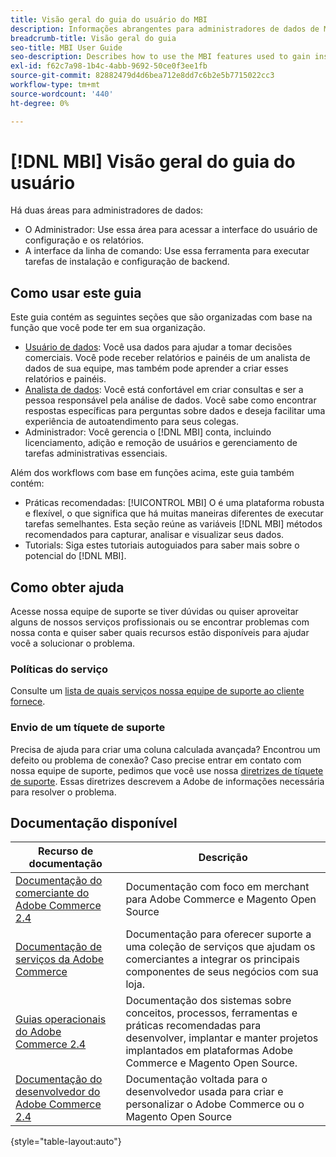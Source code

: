 ```yaml
---
title: Visão geral do guia do usuário do MBI
description: Informações abrangentes para administradores de dados de MBI.
breadcrumb-title: Visão geral do guia
seo-title: MBI User Guide
seo-description: Describes how to use the MBI features used to gain insights from Adobe Commerce or Magento Open Source data.
exl-id: f62c7a98-1b4c-4abb-9692-50ce0f3ee1fb
source-git-commit: 82882479d4d6bea712e8dd7c6b2e5b7715022cc3
workflow-type: tm+mt
source-wordcount: '440'
ht-degree: 0%

---
```


# [!DNL MBI] Visão geral do guia do usuário

Há duas áreas para administradores de dados:

- O Administrador: Use essa área para acessar a interface do usuário de configuração e os relatórios.
- A interface da linha de comando: Use essa ferramenta para executar tarefas de instalação e configuração de backend.

## Como usar este guia

Este guia contém as seguintes seções que são organizadas com base na função que você pode ter em sua organização.

- [Usuário de dados](data-user.md): Você usa dados para ajudar a tomar decisões comerciais. Você pode receber relatórios e painéis de um analista de dados de sua equipe, mas também pode aprender a criar esses relatórios e painéis.
- [Analista de dados](data-analyst.md): Você está confortável em criar consultas e ser a pessoa responsável pela análise de dados. Você sabe como encontrar respostas específicas para perguntas sobre dados e deseja facilitar uma experiência de autoatendimento para seus colegas.
- Administrador: Você gerencia o [!DNL MBI] conta, incluindo licenciamento, adição e remoção de usuários e gerenciamento de tarefas administrativas essenciais.

Além dos workflows com base em funções acima, este guia também contém:

- Práticas recomendadas: [!UICONTROL MBI] O é uma plataforma robusta e flexível, o que significa que há muitas maneiras diferentes de executar tarefas semelhantes. Esta seção reúne as variáveis [!DNL MBI] métodos recomendados para capturar, analisar e visualizar seus dados.
- Tutorials: Siga estes tutoriais autoguiados para saber mais sobre o potencial do [!DNL MBI].

## Como obter ajuda

Acesse nossa equipe de suporte se tiver dúvidas ou quiser aproveitar alguns de nossos serviços profissionais ou se encontrar problemas com nossa conta e quiser saber quais recursos estão disponíveis para ajudar você a solucionar o problema.

### Políticas do serviço

Consulte um [lista de quais serviços nossa equipe de suporte ao cliente fornece](https://support.magento.com/hc/en-us/articles/360016730811).

### Envio de um tíquete de suporte

Precisa de ajuda para criar uma coluna calculada avançada? Encontrou um defeito ou problema de conexão? Caso precise entrar em contato com nossa equipe de suporte, pedimos que você use nossa [diretrizes de tíquete de suporte](https://support.magento.com/hc/en-us/articles/360016730351). Essas diretrizes descrevem a Adobe de informações necessária para resolver o problema.

## Documentação disponível

| Recurso de documentação | Descrição |
|----------------------- | ----------- |
| [Documentação do comerciante do Adobe Commerce 2.4](https://experienceleague.adobe.com/docs/commerce-admin/user-guides/home.html) | Documentação com foco em merchant para Adobe Commerce e Magento Open Source |
| [Documentação de serviços da Adobe Commerce](https://experienceleague.adobe.com/docs/commerce-merchant-services/user-guides/home.html) | Documentação para oferecer suporte a uma coleção de serviços que ajudam os comerciantes a integrar os principais componentes de seus negócios com sua loja. |
| [Guias operacionais do Adobe Commerce 2.4](https://experienceleague.adobe.com/docs/commerce-operations/operational-guides/home.html) | Documentação dos sistemas sobre conceitos, processos, ferramentas e práticas recomendadas para desenvolver, implantar e manter projetos implantados em plataformas Adobe Commerce e Magento Open Source. |
| [Documentação do desenvolvedor do Adobe Commerce 2.4](https://developer.adobe.com/commerce/) | Documentação voltada para o desenvolvedor usada para criar e personalizar o Adobe Commerce ou o Magento Open Source |

{style=&quot;table-layout:auto&quot;}
